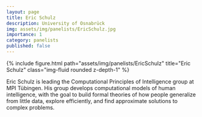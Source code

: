 ```yaml
---
layout: page
title: Eric Schulz
description: University of Osnabrück
img: assets/img/panelists/EricSchulz.jpg
importance: 1
category: panelists
published: false
---
```


<div class="row justify-content-sm-center">
    <div class="col-sm-8 mt-3 mt-md-0">
        {% include figure.html path="assets/img/panelists/EricSchulz" title="Eric Schulz" class="img-fluid rounded z-depth-1" %}
    </div>
</div>

Eric Schulz is leading the Computational Principles of Intelligence group at MPI Tübingen. His group develops computational models of human intelligence, 
with the goal to build formal theories of how people generalize from little data, explore efficiently, and find approximate solutions to complex problems.
              
